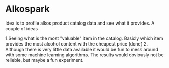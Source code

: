 # Alkospark

Idea is to profile alkos product catalog data and see what it provides. A couple of ideas

1.Seeing what is the most "valuable" item in the catalog. Basicly which item provides the most alcohol content with the cheapest price (done)
2. Although there is very little data available it would be fun to mess around with some machine learning algorithms. The results would obviously not be relieble, but maybe a fun experiment.
